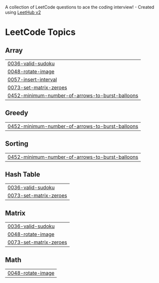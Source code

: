 A collection of LeetCode questions to ace the coding interview! - Created using [LeetHub v2](https://github.com/arunbhardwaj/LeetHub-2.0)
<!---LeetCode Topics Start-->
# LeetCode Topics
## Array
|  |
| ------- |
| [0036-valid-sudoku](https://github.com/hestia-park/Algorithm_Practice/tree/master/0036-valid-sudoku) |
| [0048-rotate-image](https://github.com/hestia-park/Algorithm_Practice/tree/master/0048-rotate-image) |
| [0057-insert-interval](https://github.com/hestia-park/Algorithm_Practice/tree/master/0057-insert-interval) |
| [0073-set-matrix-zeroes](https://github.com/hestia-park/Algorithm_Practice/tree/master/0073-set-matrix-zeroes) |
| [0452-minimum-number-of-arrows-to-burst-balloons](https://github.com/hestia-park/Algorithm_Practice/tree/master/0452-minimum-number-of-arrows-to-burst-balloons) |
## Greedy
|  |
| ------- |
| [0452-minimum-number-of-arrows-to-burst-balloons](https://github.com/hestia-park/Algorithm_Practice/tree/master/0452-minimum-number-of-arrows-to-burst-balloons) |
## Sorting
|  |
| ------- |
| [0452-minimum-number-of-arrows-to-burst-balloons](https://github.com/hestia-park/Algorithm_Practice/tree/master/0452-minimum-number-of-arrows-to-burst-balloons) |
## Hash Table
|  |
| ------- |
| [0036-valid-sudoku](https://github.com/hestia-park/Algorithm_Practice/tree/master/0036-valid-sudoku) |
| [0073-set-matrix-zeroes](https://github.com/hestia-park/Algorithm_Practice/tree/master/0073-set-matrix-zeroes) |
## Matrix
|  |
| ------- |
| [0036-valid-sudoku](https://github.com/hestia-park/Algorithm_Practice/tree/master/0036-valid-sudoku) |
| [0048-rotate-image](https://github.com/hestia-park/Algorithm_Practice/tree/master/0048-rotate-image) |
| [0073-set-matrix-zeroes](https://github.com/hestia-park/Algorithm_Practice/tree/master/0073-set-matrix-zeroes) |
## Math
|  |
| ------- |
| [0048-rotate-image](https://github.com/hestia-park/Algorithm_Practice/tree/master/0048-rotate-image) |
<!---LeetCode Topics End-->